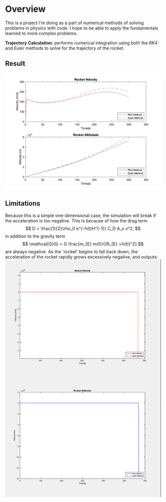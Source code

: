 # Overview
This is a project I'm doing as a part of numerical methods of solving problems in physics with code. I hope to be able to apply the fundamentals learned to more complex problems.

**Trajectory Calculation**: performs numerical integration using both the *RK4* and *Euler* methods to solve for the trajectory of the rocket.
## Result
![dt = .003](images/results.jpg)


## Limitations
Because this is a simple one-dimensional case, the simulation will break if the acceleration is too negative. This is because of how the drag term
$$
D = \frac{1}{2}\rho_0 e^{-h(t)H^{-1}} C_D A_x v^2,
$$
in addition to the gravity term
$$
\mathcal{G}(t) =  G \frac{m_{E} m(t)}{(R_{E} +h(t))^2}
$$
are always negative. As the 'rocket' begins to fall back down, the acceleration of the rocket rapidly grows excessively negative, and outputs:
![](images/failed_sim.png)
